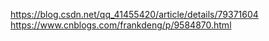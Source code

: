 https://blog.csdn.net/qq_41455420/article/details/79371604
https://www.cnblogs.com/frankdeng/p/9584870.html